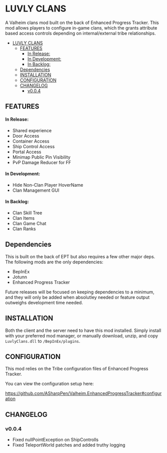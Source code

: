 ﻿# LUVLY CLANS
A Valheim clans mod built on the back of Enhanced Progress Tracker. This mod allows players to configure in-game clans, which the grants attribute based access controls depending on internal/external tribe relationships.

- [LUVLY CLANS](#luvly-clans)
  - [FEATURES](#features)
      - [In Release:](#in-release)
      - [In Development:](#in-development)
      - [In Backlog:](#in-backlog)
  - [Dependencies](#dependencies)
  - [INSTALLATION](#installation)
  - [CONFIGURATION](#configuration)
  - [CHANGELOG](#changelog)
    - [v0.0.4](#v004)


## FEATURES
#### In Release:
- Shared experience
- Door Access
- Container Access
- Ship Control Access
- Portal Access
- Minimap Public Pin Visibility
- PvP Damage Reducer for FF


#### In Development:
- Hide Non-Clan Player HoverName
- Clan Management GUI


#### In Backlog:
- Clan Skill Tree
- Clan Items
- Clan Game Chat
- Clan Ranks


## Dependencies
This is built on the back of EPT but also requires a few other major deps. The following mods are the only dependencies:
- BepInEx
- Jotunn
- Enhanced Progress Tracker

Future releases will be focused on keeping dependencies to a minimum, and they will only be added when absolutley needed or feature output outweighs development time needed.


## INSTALLATION
Both the client and the server need to have this mod installed. Simply install with your preferred mod manager, or manually download, unzip, and copy `LuvlyClans.dll` to `/BepInEx/plugins`.


## CONFIGURATION
This mod relies on the Tribe configuration files of Enhanced Progress Tracker.

You can view the configuration setup here:

https://github.com/ASharpPen/Valheim.EnhancedProgressTracker#configuration

## CHANGELOG
### v0.0.4
- Fixed nullPointException on ShipControlls
- Fixed TeleportWorld patches and added truthy logging
